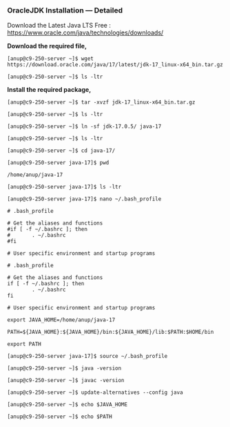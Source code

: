 
### OracleJDK Installation — Detailed

Download the Latest Java LTS Free : https://www.oracle.com/java/technologies/downloads/

**Download the required file,**

`[anup@c9-250-server ~]$ wget https://download.oracle.com/java/17/latest/jdk-17_linux-x64_bin.tar.gz`

`[anup@c9-250-server ~]$ ls -ltr`

**Install the required package,**

`[anup@c9-250-server ~]$ tar -xvzf jdk-17_linux-x64_bin.tar.gz`

`[anup@c9-250-server ~]$ ls -ltr`

`[anup@c9-250-server ~]$ ln -sf jdk-17.0.5/ java-17`

`[anup@c9-250-server ~]$ ls -ltr`

`[anup@c9-250-server ~]$ cd java-17/`

`[anup@c9-250-server java-17]$ pwd`

    /home/anup/java-17

`[anup@c9-250-server java-17]$ ls -ltr`

`[anup@c9-250-server java-17]$ nano ~/.bash_profile`

    # .bash_profile
    
    # Get the aliases and functions
    #if [ -f ~/.bashrc ]; then
    #       . ~/.bashrc
    #fi
    
    # User specific environment and startup programs
    
    # .bash_profile
    
    # Get the aliases and functions
    if [ -f ~/.bashrc ]; then
            . ~/.bashrc
    fi
    
    # User specific environment and startup programs
    
    export JAVA_HOME=/home/anup/java-17
    
    PATH=${JAVA_HOME}:${JAVA_HOME}/bin:${JAVA_HOME}/lib:$PATH:$HOME/bin
    
    export PATH
    

`[anup@c9-250-server java-17]$ source ~/.bash_profile`

`[anup@c9-250-server ~]$ java -version`

`[anup@c9-250-server ~]$ javac -version`

`[anup@c9-250-server ~]$ update-alternatives --config java`

`[anup@c9-250-server ~]$ echo $JAVA_HOME`

`[anup@c9-250-server ~]$ echo $PATH`
